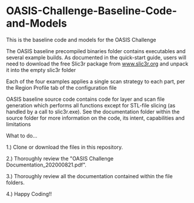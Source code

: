 # OASIS-Challenge-Baseline-Code-and-Models
This is the baseline code and models for the OASIS Challenge

The OASIS baseline precompiled binaries folder contains executables and several example builds.
As documented in the quick-start guide, users will need to download the free Slic3r package from www.slic3r.org and unpack it into the empty slic3r folder

Each of the four examples applies a single scan strategy to each part, per the Region Profile tab of the configuration file

OASIS baseline source code contains code for layer and scan file generation which performs all functions except for STL-file slicing (as handled by a call to slic3r.exe).  See the documentation folder within the source folder for more information on the code, its intent, capabilities and limitations

What to do...

1.) Clone or download the files in this repository.

2.) Thoroughly review the "OASIS Challenge Documentation_202000821.pdf".

3.) Thoroughly review all the documentation contained within the file folders.

4.) Happy Coding!!
